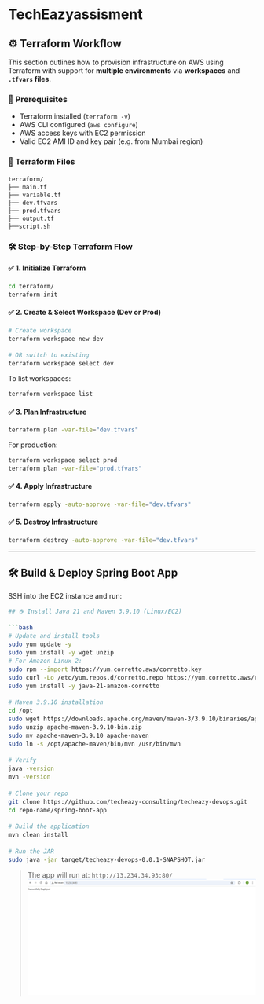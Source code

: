 # TechEazyassisment
## ⚙️ Terraform Workflow

This section outlines how to provision infrastructure on AWS using Terraform with support for **multiple environments** via **workspaces** and **`.tfvars` files**.

### 📌 Prerequisites

* Terraform installed (`terraform -v`)
* AWS CLI configured (`aws configure`)
* AWS access keys with EC2 permission
* Valid EC2 AMI ID and key pair (e.g. from Mumbai region)

### 📁 Terraform Files

```
terraform/
├── main.tf
├── variable.tf
├── dev.tfvars
├── prod.tfvars
├── output.tf
├──script.sh
```

### 🛠️ Step-by-Step Terraform Flow

#### ✅ 1. Initialize Terraform

```bash
cd terraform/
terraform init
```

#### ✅ 2. Create & Select Workspace (Dev or Prod)

```bash
# Create workspace
terraform workspace new dev

# OR switch to existing
terraform workspace select dev
```

To list workspaces:

```bash
terraform workspace list
```

#### ✅ 3. Plan Infrastructure

```bash
terraform plan -var-file="dev.tfvars"
```

For production:

```bash
terraform workspace select prod
terraform plan -var-file="prod.tfvars"
```

#### ✅ 4. Apply Infrastructure

```bash
terraform apply -auto-approve -var-file="dev.tfvars"
```

#### ✅ 5.  Destroy Infrastructure

```bash
terraform destroy -auto-approve -var-file="dev.tfvars"
```

---

## 🛠️ Build & Deploy Spring Boot App

SSH into the EC2 instance and run:

```bash
## ☕ Install Java 21 and Maven 3.9.10 (Linux/EC2)

```bash
# Update and install tools
sudo yum update -y 
sudo yum install -y wget unzip 
# For Amazon Linux 2:
sudo rpm --import https://yum.corretto.aws/corretto.key
sudo curl -Lo /etc/yum.repos.d/corretto.repo https://yum.corretto.aws/corretto.repo
sudo yum install -y java-21-amazon-corretto

# Maven 3.9.10 installation
cd /opt
sudo wget https://downloads.apache.org/maven/maven-3/3.9.10/binaries/apache-maven-3.9.10-bin.zip
sudo unzip apache-maven-3.9.10-bin.zip
sudo mv apache-maven-3.9.10 apache-maven
sudo ln -s /opt/apache-maven/bin/mvn /usr/bin/mvn

# Verify
java -version
mvn -version

# Clone your repo
git clone https://github.com/techeazy-consulting/techeazy-devops.git
cd repo-name/spring-boot-app

# Build the application
mvn clean install

# Run the JAR
sudo java -jar target/techeazy-devops-0.0.1-SNAPSHOT.jar
```

> The app will run at: `http://13.234.34.93:80/`
![Deployment](images/deployment.png)






  
